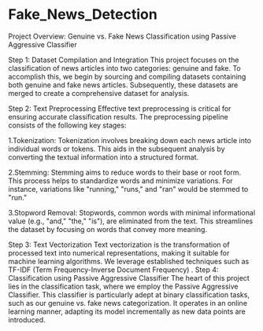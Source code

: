 # Fake_News_Detection

Project Overview: Genuine vs. Fake News Classification using Passive Aggressive Classifier

Step 1: Dataset Compilation and Integration
This project focuses on the classification of news articles into two categories: genuine and fake. To accomplish this, we begin by sourcing and compiling datasets containing both genuine and fake news articles. Subsequently, these datasets are merged to create a comprehensive dataset for analysis.

Step 2: Text Preprocessing
Effective text preprocessing is critical for ensuring accurate classification results. The preprocessing pipeline consists of the following key stages:

1.Tokenization: Tokenization involves breaking down each news article into individual words or tokens. This aids in the subsequent analysis by converting the textual information into a structured format.

2.Stemming: Stemming aims to reduce words to their base or root form. This process helps to standardize words and minimize variations. For instance, variations like "running," "runs," and "ran" would be stemmed to "run."

3.Stopword Removal: Stopwords, common words with minimal informational value (e.g., "and," "the," "is"), are eliminated from the text. This streamlines the dataset by focusing on words that convey more meaning.

Step 3: Text Vectorization
Text vectorization is the transformation of processed text into numerical representations, making it suitable for machine learning algorithms. We leverage established techniques such as TF-IDF (Term Frequency-Inverse Document Frequency) .
Step 4: Classification using Passive Aggressive Classifier
The heart of this project lies in the classification task, where we employ the Passive Aggressive Classifier. This classifier is particularly adept at binary classification tasks, such as our genuine vs. fake news categorization. It operates in an online learning manner, adapting its model incrementally as new data points are introduced.
